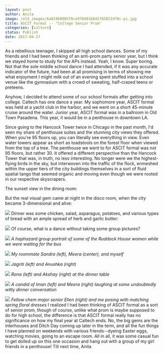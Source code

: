 ```yaml
---
layout: post
author: Anita
image: /old_images/6a019b0005f8ce970d01b8d2785021970c-pi.jpg
title: ASCIT Formal -- "College Senior Prom"
categories: [culture]
status: Publish
date: 2017-04-27
---
```


As a rebellious teenager, I skipped all high school dances. Some of my friends and I had been thinking of an anti-prom party senior year, but I think we stayed home to study for the APs instead. Yeah, I know. Super boring. Not that the sole middle school dance I had attended, if it was any accurate indicator of the future, had been at all promising in terms of showing me what enjoyment I might milk out of an evening spent stuffed into a school venue like the gymnasium with a crowd of sweating, half-crazed teens or preteens.

Anyhow, I decided to attend some of our school formals after getting into college. Caltech has one dance a year. My sophomore year, ASCIT formal was held at a yacht club in the harbor, and we went on a short 45-minute cruise around the water. Junior year, ASCIT formal was in a ballroom in Old Town Pasadena. This year, it would be in a penthouse in downtown LA.

Since going to the Hancock Tower twice in Chicago in the past month, I'd seen my share of penthouse suites and the stunning city views they offered. When you're 95 floors up, you can literally see everything in view. Even water towers appear as short as toadstools on the forest floor when viewed from the top of a tree. The penthouse we went to for ASCIT formal was not 95 floors, but rather 30. It offered a different perspective than the Hancock Tower that was, in truth, no less interesting. No longer were we the highest-flying birds in the sky, but interwoven into the traffic of the flock, enmeshed within the upper tiers of the city buildings themselves in a sort of fluid spatial tango that seemed organic and moving even though we were rooted in our respective skyscrapers.

The sunset view in the dining room:

But the real visual gem came at night in the disco room, when the city became 3-dimensional and alive:


![](/old_images/6a019b0005f8ce970d01b7c8edff1e970b-pi.jpg)
Dinner was some chicken, salad, asparagus, potatoes, and various types of bread with an ample spread of herb and garlic butter:


![](/old_images/caltech_as_it_happens/6a0105349b8251970b01b7c8ed59cb970b.jpg)
Of course, what is a dance without taking some group pictures?


![](/old_images/6a019b0005f8ce970d01b8d2786181970c-pi.jpg)
*A haphazard group portrait of some of the Ruddock House women while we were waiting for the bus*


![](/old_images/6a019b0005f8ce970d01b7c8edff3d970b-pi.jpg)
*My roommate Sandra (left), Meera (center), and myself*


![](/old_images/6a019b0005f8ce970d01b8d27861a2970c-pi.jpg)
*Jagriti (left) and Anushka (right)*


![](/old_images/6a019b0005f8ce970d01b7c8edff6d970b-pi.jpg)
*Rona (left) and Akshay (right) at the dinner table*


![](/old_images/6a019b0005f8ce970d01b7c8edff6d970b-pi.jpg)
*A candid of Iman (left) and Meera (right) laughing at some undoubtedly witty dinner conversation*


![](/old_images/6a019b0005f8ce970d01b8d27861cb970c-pi.jpg)
*Fellow chem major senior Ellen (right) and me posing with matching spring floral dresses*
I realized I had been thinking of ASCIT formal as a sort of senior prom, though of course, unlike what prom is maybe supposed to do for high school, the difference is that ASCIT formal really has no significance on how my final year at Caltech ends. No, the big gems are the interhouses and Ditch Day coming up later in the term, and all the fun things I have planned on weekends with various friends--dyeing Easter eggs, watching movies, going to an escape room. All in all, it was some casual fun to get dolled up on this one occasion and hang out with a group of my girl friends in a penthouse!
Till next time,
Anita
